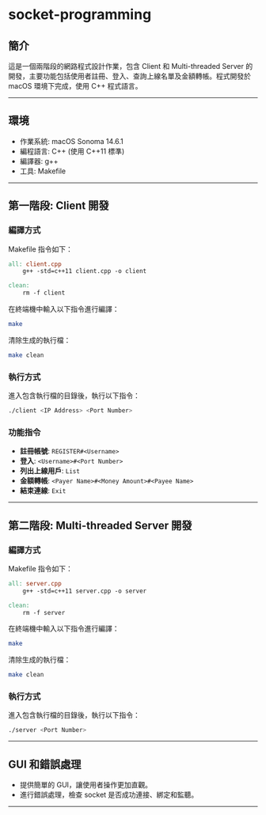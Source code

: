 # socket-programming

## 簡介
這是一個兩階段的網路程式設計作業，包含 Client 和 Multi-threaded Server 的開發，主要功能包括使用者註冊、登入、查詢上線名單及金額轉帳。程式開發於 macOS 環境下完成，使用 C++ 程式語言。

---

## 環境
- 作業系統: macOS Sonoma 14.6.1
- 編程語言: C++ (使用 C++11 標準)
- 編譯器: g++
- 工具: Makefile

---

## 第一階段: Client 開發

### 編譯方式
Makefile 指令如下：
```makefile
all: client.cpp
	g++ -std=c++11 client.cpp -o client

clean:
	rm -f client
```
在終端機中輸入以下指令進行編譯：
```bash
make
```
清除生成的執行檔：
```bash
make clean
```

### 執行方式
進入包含執行檔的目錄後，執行以下指令：
```bash
./client <IP Address> <Port Number>
```

### 功能指令
- **註冊帳號**: `REGISTER#<Username>`
- **登入**: `<Username>#<Port Number>`
- **列出上線用戶**: `List`
- **金額轉帳**: `<Payer Name>#<Money Amount>#<Payee Name>`
- **結束連線**: `Exit`

---

## 第二階段: Multi-threaded Server 開發

### 編譯方式
Makefile 指令如下：
```makefile
all: server.cpp
	g++ -std=c++11 server.cpp -o server

clean:
	rm -f server
```
在終端機中輸入以下指令進行編譯：
```bash
make
```
清除生成的執行檔：
```bash
make clean
```

### 執行方式
進入包含執行檔的目錄後，執行以下指令：
```bash
./server <Port Number>
```

---

## GUI 和錯誤處理
- 提供簡單的 GUI，讓使用者操作更加直觀。
- 進行錯誤處理，檢查 socket 是否成功連接、綁定和監聽。

---
